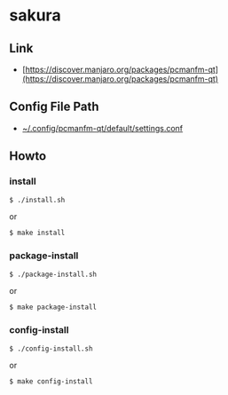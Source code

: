 
# sakura

## Link

* [https://discover.manjaro.org/packages/pcmanfm-qt](https://discover.manjaro.org/packages/pcmanfm-qt)


## Config File Path

* [~/.config/pcmanfm-qt/default/settings.conf](config/pcmanfm-qt/default/settings.conf)


## Howto


### install

``` sh
$ ./install.sh
```

or

``` sh
$ make install
```


### package-install

``` sh
$ ./package-install.sh
```

or

``` sh
$ make package-install
```


### config-install

``` sh
$ ./config-install.sh
```

or

``` sh
$ make config-install
```
